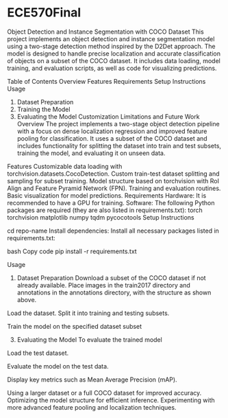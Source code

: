 # ECE570Final
Object Detection and Instance Segmentation with COCO Dataset
This project implements an object detection and instance segmentation model using a two-stage detection method inspired by the D2Det approach. The model is designed to handle precise localization and accurate classification of objects on a subset of the COCO dataset. It includes data loading, model training, and evaluation scripts, as well as code for visualizing predictions.

Table of Contents
Overview
Features
Requirements
Setup Instructions
Usage
1. Dataset Preparation
2. Training the Model
3. Evaluating the Model
Customization
Limitations and Future Work
Overview
The project implements a two-stage object detection pipeline with a focus on dense localization regression and improved feature pooling for classification. It uses a subset of the COCO dataset and includes functionality for splitting the dataset into train and test subsets, training the model, and evaluating it on unseen data.

Features
Customizable data loading with torchvision.datasets.CocoDetection.
Custom train-test dataset splitting and sampling for subset training.
Model structure based on torchvision with RoI Align and Feature Pyramid Network (FPN).
Training and evaluation routines.
Basic visualization for model predictions.
Requirements
Hardware: It is recommended to have a GPU for training.
Software: The following Python packages are required (they are also listed in requirements.txt):
torch
torchvision
matplotlib
numpy
tqdm
pycocotools
Setup Instructions

cd repo-name
Install dependencies: Install all necessary packages listed in requirements.txt:

bash
Copy code
pip install -r requirements.txt


Usage
1. Dataset Preparation
Download a subset of the COCO dataset if not already available. Place images in the train2017 directory and annotations in the annotations directory, with the structure as shown above.

Load the dataset.
Split it into training and testing subsets.

Train the model on the specified dataset subset

3. Evaluating the Model
To evaluate the trained model

Load the test dataset.

Evaluate the model on the test data.

Display key metrics such as Mean Average Precision (mAP).

Using a larger dataset or a full COCO dataset for improved accuracy.
Optimizing the model structure for efficient inference.
Experimenting with more advanced feature pooling and localization techniques.
